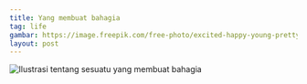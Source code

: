 ```yaml
--- 
title: Yang membuat bahagia
tag: life
gambar: https://image.freepik.com/free-photo/excited-happy-young-pretty-woman_171337-2005.jpg
layout: post
--- 
```


![Ilustrasi tentang sesuatu yang membuat bahagia](https://qph.fs.quoracdn.net/main-qimg-0ed9cc0e59c8e56599df0027cc25be92)
